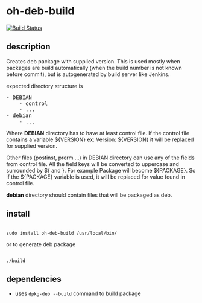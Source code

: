 oh-deb-build
============
[![Build Status](https://travis-ci.org/pete911/oh-deb-build.png)](https://travis-ci.org/pete911/oh-deb-build)

description
----------
<p>
Creates deb package with supplied version. This is used mostly when
packages are build automatically (when the build number is not known before
commit), but is autogenerated by build server like Jenkins.
</p>

expected directory structure is
<pre>
- DEBIAN
    - control
    - ...
- debian
    - ...
</pre>

Where <b>DEBIAN</b> directory has to have at least control file. If the control
file contains a variable ${VERSION} ex: Version: ${VERSION} it will be 
replaced for supplied version.

Other files (postinst, prerm ...) in DEBIAN directory can use any of the fields
from control file. All the field keys will be converted to uppercase and
surrounded by ${ and }. For example Package will become ${PACKAGE}.
So if the ${PACKAGE} variable is used, it will be replaced for value found in
control file.

<b>debian</b> directory should contain files that will be packaged as deb.

install
-------
<pre><code>
sudo install oh-deb-build /usr/local/bin/
</code></pre>

or to generate deb package

<pre><code>
./build <build_number>
</code></pre>

dependencies
------------
- uses <code>dpkg-deb --build</code> command to build package
